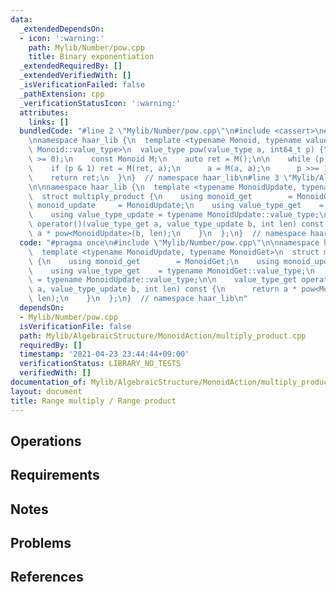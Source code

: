 ```yaml
---
data:
  _extendedDependsOn:
  - icon: ':warning:'
    path: Mylib/Number/pow.cpp
    title: Binary exponentiation
  _extendedRequiredBy: []
  _extendedVerifiedWith: []
  _isVerificationFailed: false
  _pathExtension: cpp
  _verificationStatusIcon: ':warning:'
  attributes:
    links: []
  bundledCode: "#line 2 \"Mylib/Number/pow.cpp\"\n#include <cassert>\n#include <cstdint>\n\
    \nnamespace haar_lib {\n  template <typename Monoid, typename value_type = typename\
    \ Monoid::value_type>\n  value_type pow(value_type a, int64_t p) {\n    assert(p\
    \ >= 0);\n    const Monoid M;\n    auto ret = M();\n\n    while (p > 0) {\n  \
    \    if (p & 1) ret = M(ret, a);\n      a = M(a, a);\n      p >>= 1;\n    }\n\n\
    \    return ret;\n  }\n}  // namespace haar_lib\n#line 3 \"Mylib/AlgebraicStructure/MonoidAction/multiply_product.cpp\"\
    \n\nnamespace haar_lib {\n  template <typename MonoidUpdate, typename MonoidGet>\n\
    \  struct multiply_product {\n    using monoid_get        = MonoidGet;\n    using\
    \ monoid_update     = MonoidUpdate;\n    using value_type_get    = typename MonoidGet::value_type;\n\
    \    using value_type_update = typename MonoidUpdate::value_type;\n\n    value_type_get\
    \ operator()(value_type_get a, value_type_update b, int len) const {\n      return\
    \ a * pow<MonoidUpdate>(b, len);\n    }\n  };\n}  // namespace haar_lib\n"
  code: "#pragma once\n#include \"Mylib/Number/pow.cpp\"\n\nnamespace haar_lib {\n\
    \  template <typename MonoidUpdate, typename MonoidGet>\n  struct multiply_product\
    \ {\n    using monoid_get        = MonoidGet;\n    using monoid_update     = MonoidUpdate;\n\
    \    using value_type_get    = typename MonoidGet::value_type;\n    using value_type_update\
    \ = typename MonoidUpdate::value_type;\n\n    value_type_get operator()(value_type_get\
    \ a, value_type_update b, int len) const {\n      return a * pow<MonoidUpdate>(b,\
    \ len);\n    }\n  };\n}  // namespace haar_lib\n"
  dependsOn:
  - Mylib/Number/pow.cpp
  isVerificationFile: false
  path: Mylib/AlgebraicStructure/MonoidAction/multiply_product.cpp
  requiredBy: []
  timestamp: '2021-04-23 23:44:44+09:00'
  verificationStatus: LIBRARY_NO_TESTS
  verifiedWith: []
documentation_of: Mylib/AlgebraicStructure/MonoidAction/multiply_product.cpp
layout: document
title: Range multiply / Range product
---
```


## Operations

## Requirements

## Notes

## Problems

## References
